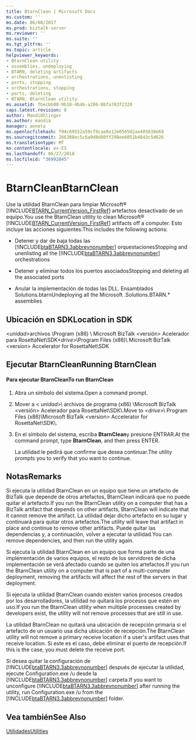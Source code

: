 ```yaml
---
title: BtarnClean | Microsoft Docs
ms.custom: ''
ms.date: 06/08/2017
ms.prod: biztalk-server
ms.reviewer: ''
ms.suite: ''
ms.tgt_pltfrm: ''
ms.topic: article
helpviewer_keywords:
- BtarnClean utility
- assemblies, undeploying
- BTARN, deleting artifacts
- orchestrations, unenlisting
- ports, stopping
- orchestrations, stopping
- ports, deleting
- BTARN, BtarnClean utility
ms.assetid: fbecbb88-9b18-4b4b-a286-0bfa783f2320
caps.latest.revision: 8
author: MandiOhlinger
ms.author: mandia
manager: anneta
ms.openlocfilehash: f94c69552a59cf8cae8a12e056502ae405638e69
ms.sourcegitcommit: 266308ec5c6a9d8d80ff298ee6051b4843c5d626
ms.translationtype: MT
ms.contentlocale: es-ES
ms.lasthandoff: 06/27/2018
ms.locfileid: "36992845"
---
```

# <a name="btarnclean"></a><span data-ttu-id="dfff0-102">BtarnClean</span><span class="sxs-lookup"><span data-stu-id="dfff0-102">BtarnClean</span></span>
<span data-ttu-id="dfff0-103">Use la utilidad BtarnClean para limpiar Microsoft® [!INCLUDE[BTARN_CurrentVersion_FirstRef](../../includes/btarn-currentversion-firstref-md.md)] artefactos desactivado de un equipo.</span><span class="sxs-lookup"><span data-stu-id="dfff0-103">You use the BtarnClean utility to clean Microsoft® [!INCLUDE[BTARN_CurrentVersion_FirstRef](../../includes/btarn-currentversion-firstref-md.md)] artifacts off a computer.</span></span> <span data-ttu-id="dfff0-104">Esto incluye las acciones siguientes:</span><span class="sxs-lookup"><span data-stu-id="dfff0-104">This includes the following actions:</span></span>  
  
- <span data-ttu-id="dfff0-105">Detener y dar de baja todas las [!INCLUDE[btaBTARN3.3abbrevnonumber](../../includes/btabtarn3-3abbrevnonumber-md.md)] orquestaciones</span><span class="sxs-lookup"><span data-stu-id="dfff0-105">Stopping and unenlisting all the [!INCLUDE[btaBTARN3.3abbrevnonumber](../../includes/btabtarn3-3abbrevnonumber-md.md)] orchestrations</span></span>  
  
- <span data-ttu-id="dfff0-106">Detener y eliminar todos los puertos asociados</span><span class="sxs-lookup"><span data-stu-id="dfff0-106">Stopping and deleting all the associated ports</span></span>  
  
- <span data-ttu-id="dfff0-107">Anular la implementación de todas las DLL. Ensamblados Solutions.btarn</span><span class="sxs-lookup"><span data-stu-id="dfff0-107">Undeploying all the Microsoft .Solutions.BTARN.\* assemblies</span></span>  
  
## <a name="location-in-sdk"></a><span data-ttu-id="dfff0-108">Ubicación en SDK</span><span class="sxs-lookup"><span data-stu-id="dfff0-108">Location in SDK</span></span>  
 <span data-ttu-id="dfff0-109">\<*unidad*\>archivos \Program (x86) \ Microsoft BizTalk \<versión\> Acelerador para RosettaNet\SDK</span><span class="sxs-lookup"><span data-stu-id="dfff0-109">\<*drive*\>\Program Files (x86)\ Microsoft BizTalk \<version\> Accelerator for RosettaNet\SDK</span></span>  
  
## <a name="running-btarnclean"></a><span data-ttu-id="dfff0-110">Ejecutar BtarnClean</span><span class="sxs-lookup"><span data-stu-id="dfff0-110">Running BtarnClean</span></span>  
  
#### <a name="to-run-btarnclean"></a><span data-ttu-id="dfff0-111">Para ejecutar BtarnClean</span><span class="sxs-lookup"><span data-stu-id="dfff0-111">To run BtarnClean</span></span>  
  
1.  <span data-ttu-id="dfff0-112">Abra un símbolo del sistema.</span><span class="sxs-lookup"><span data-stu-id="dfff0-112">Open a command prompt.</span></span>  
  
2.  <span data-ttu-id="dfff0-113">Mover a \< *unidad*\>\ archivos de programa (x86) \Microsoft BizTalk \<versión\> Acelerador para RosettaNet\SDK\\.</span><span class="sxs-lookup"><span data-stu-id="dfff0-113">Move to \<*drive*\>\ Program Files (x86)\Microsoft BizTalk \<version\> Accelerator for RosettaNet\SDK\\.</span></span>  
  
3.  <span data-ttu-id="dfff0-114">En el símbolo del sistema, escriba **BtarnClean**y presione ENTRAR.</span><span class="sxs-lookup"><span data-stu-id="dfff0-114">At the command prompt, type **BtarnClean**, and then press ENTER.</span></span>  
  
     <span data-ttu-id="dfff0-115">La utilidad le pedirá que confirme que desea continuar.</span><span class="sxs-lookup"><span data-stu-id="dfff0-115">The utility prompts you to verify that you want to continue.</span></span>  
  
## <a name="remarks"></a><span data-ttu-id="dfff0-116">Notas</span><span class="sxs-lookup"><span data-stu-id="dfff0-116">Remarks</span></span>  
 <span data-ttu-id="dfff0-117">Si ejecuta la utilidad BtarnClean en un equipo que tiene un artefacto de BizTalk que depende de otros artefactos, BtarnClean indicará que no puede quitar el artefacto.</span><span class="sxs-lookup"><span data-stu-id="dfff0-117">If you run the BtarnClean utility on a computer that has a BizTalk artifact that depends on other artifacts, BtarnClean will indicate that it cannot remove the artifact.</span></span> <span data-ttu-id="dfff0-118">La utilidad dejar dicho artefacto en su lugar y continuará para quitar otros artefactos.</span><span class="sxs-lookup"><span data-stu-id="dfff0-118">The utility will leave that artifact in place and continue to remove other artifacts.</span></span> <span data-ttu-id="dfff0-119">Puede quitar las dependencias y, a continuación, volver a ejecutar la utilidad.</span><span class="sxs-lookup"><span data-stu-id="dfff0-119">You can remove dependencies, and then run the utility again.</span></span>  
  
 <span data-ttu-id="dfff0-120">Si ejecuta la utilidad BtarnClean en un equipo que forma parte de una implementación de varios equipos, el resto de los servidores de dicha implementación se verá afectado cuando se quiten los artefactos.</span><span class="sxs-lookup"><span data-stu-id="dfff0-120">If you run the BtarnClean utility on a computer that is part of a multi-computer deployment, removing the artifacts will affect the rest of the servers in that deployment.</span></span>  
  
 <span data-ttu-id="dfff0-121">Si ejecuta la utilidad BtarnClean cuando existen varios procesos creados por los desarrolladores, la utilidad no quitará los procesos que estén en uso.</span><span class="sxs-lookup"><span data-stu-id="dfff0-121">If you run the BtarnClean utility when multiple processes created by developers exist, the utility will not remove processes that are still in use.</span></span>  
  
 <span data-ttu-id="dfff0-122">La utilidad BtarnClean no quitará una ubicación de recepción primaria si el artefacto de un usuario usa dicha ubicación de recepción.</span><span class="sxs-lookup"><span data-stu-id="dfff0-122">The BtarnClean utility will not remove a primary receive location if a user's artifact uses that receive location.</span></span> <span data-ttu-id="dfff0-123">Si este es el caso, debe eliminar el puerto de recepción.</span><span class="sxs-lookup"><span data-stu-id="dfff0-123">If this is the case, you must delete the receive port.</span></span>  
  
 <span data-ttu-id="dfff0-124">Si desea quitar la configuración de [!INCLUDE[btaBTARN3.3abbrevnonumber](../../includes/btabtarn3-3abbrevnonumber-md.md)] después de ejecutar la utilidad, ejecute Configuration.exe /u desde la [!INCLUDE[btaBTARN3.3abbrevnonumber](../../includes/btabtarn3-3abbrevnonumber-md.md)] carpeta.</span><span class="sxs-lookup"><span data-stu-id="dfff0-124">If you want to unconfigure [!INCLUDE[btaBTARN3.3abbrevnonumber](../../includes/btabtarn3-3abbrevnonumber-md.md)] after running the utility, run Configuration.exe /u from the [!INCLUDE[btaBTARN3.3abbrevnonumber](../../includes/btabtarn3-3abbrevnonumber-md.md)] folder.</span></span>  
  
## <a name="see-also"></a><span data-ttu-id="dfff0-125">Vea también</span><span class="sxs-lookup"><span data-stu-id="dfff0-125">See Also</span></span>  
 [<span data-ttu-id="dfff0-126">Utilidades</span><span class="sxs-lookup"><span data-stu-id="dfff0-126">Utilities</span></span>](../../adapters-and-accelerators/accelerator-rosettanet/utilities1.md)
